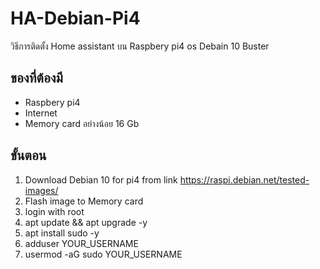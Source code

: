 # HA-Debian-Pi4
วิธีการติดตั้ง Home assistant บน Raspbery pi4 os Debain 10 Buster 

## ของที่ต้องมี
- Raspbery pi4
- Internet
- Memory card อย่างน้อย 16 Gb


## ขั้นตอน
1) Download Debian 10 for pi4 from link https://raspi.debian.net/tested-images/
2) Flash image to Memory card
3) login with root 
4) apt update && apt upgrade -y
5) apt install sudo -y
6) adduser YOUR_USERNAME
7) usermod -aG sudo YOUR_USERNAME


